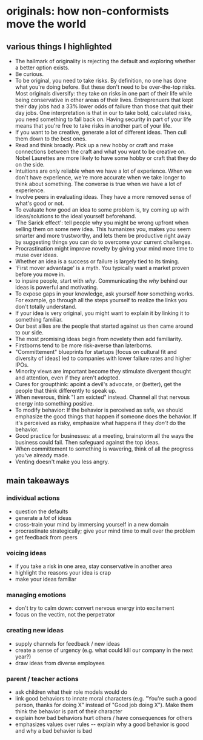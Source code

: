 # originals: how non-conformists move the world

## various things I highlighted

- The hallmark of originality is rejecting the default and exploring whether a better option exists.
- Be curious.
- To be original, you need to take risks. By definition, no one has done what you're doing before. But these don't need to be over-the-top risks. Most originals diversify: they take on risks in one part of their life while being conservative in other areas of their lives. Entreprenuers that kept their day jobs had a 33% lower odds of failure than those that quit their day jobs. One interpretation is that in our to take bold, calculated risks, you need something to fall back on. Having security in part of your life means that you're free to take risks in another part of your life.
- If you want to be creative, generate a lot of different ideas. Then cull them down to the best ones.
- Read and think broadly. Pick up a new hobby or craft and make connections between the craft and what you want to be creative on. Nobel Laurettes are more likely to have some hobby or craft that they do on the side.
- Intuitions are only reliable when we have a lot of experience. When we don't have experience, we're more accurate when we take longer to think about something. The converse is true when we have a lot of experience.
- Involve peers in evaluating ideas. They have a more removed sense of what's good or not.
- To evaluate how good an idea to some problem is, try coming up with ideas/solutions to the ideal yourself beforehand. 
- 'The Sarick effect': tell people why you might be wrong upfront when selling them on some new idea. This humanizes you, makes you seem smarter and more trustworthy, and lets them be productive right away by suggesting things you can do to overcome your current challenges.
- Procrastination might improve novelty by giving your mind more time to muse over ideas.
- Whether an idea is a success or failure is largely tied to its timing.
- 'First mover advantage' is a myth. You typically want a market proven before you move in.
- to inpsire people, start with _why_. Communicating the _why_ behind our ideas is powerful and motivating.
- To expose gaps in your knowledge, ask yourself _how_ something works. For example, go through all the steps yourself to realize the links you don't totally understand.
- If your idea is very original, you might want to explain it by linking it to something familiar.
- Our best allies are the people that started against us then came around to our side.
- The most promising ideas begin from novelety then add familiarity.
- Firstborns tend to be more risk-averse than laterborns.
- "Committement" blueprints for startups [focus on cultural fit and diversity of ideas] led to companies with lower failure rates and higher IPOs.
- Minority views are important become they stimulate divergent thought and attention, even if they aren't adopted.
- Cures for groupthink: apoint a devil's advocate, or (better), get the people that think differently to speak up.
- When neverous, think "I am exicted" instead. Channel all that nervous energy into something positive.
- To modify behavior: If the behavior is perceived as safe, we should emphasize the good things that happen if someone does the behavior. If it's perceived as risky, emphasize what happens if they _don't_ do the behavior.
- Good practice for businesses: at a meeting, brainstorm all the ways the business could fail. Then safeguard against the top ideas.
- When committement to something is wavering, think of all the progress you've already made.
- Venting doesn't make you less angry.

## main takeaways

### individual actions

- question the defaults
- generate a _lot_ of ideas
- cross-train your mind by immersing yourself in a new domain
- procrastinate strategically; give your mind time to mull over the problem
- get feedback from peers

### voicing ideas

- if you take a risk in one area, stay conservative in another area
- highlight the reasons your idea is crap
- make your ideas familiar

### managing emotions

- don't try to calm down: convert nervous energy into excitement
- focus on the vectim, not the perpetrator

### creating new ideas

- supply channels for feedback / new ideas
- create a sense of urgency (e.g. what could kill our company in the next year?)
- draw ideas from diverse employees

### parent / teacher actions

- ask children what their role models would do
- link good behaviors to innate moral characters (e.g. "You're such a good person, thanks for doing X" instead of "Good job doing X"). Make them think the behavior is part of their character
- explain how bad behaviors hurt others / have consequences for others
- emphasizes values over rules -- explain why a good behavior is good and why a bad behavior is bad
